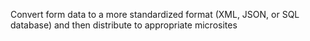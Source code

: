 
Convert form data to a more standardized format (XML, JSON, or SQL database) and then distribute to appropriate microsites
